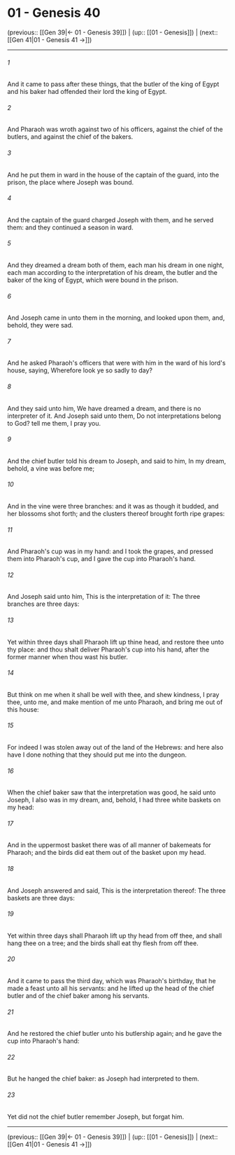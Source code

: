 # 01 - Genesis 40

(previous:: [[Gen 39|← 01 - Genesis 39]]) | (up:: [[01 - Genesis]]) | (next:: [[Gen 41|01 - Genesis 41 →]])

***


###### 1 
And it came to pass after these things, that the butler of the king of Egypt and his baker had offended their lord the king of Egypt. 

###### 2 
And Pharaoh was wroth against two of his officers, against the chief of the butlers, and against the chief of the bakers. 

###### 3 
And he put them in ward in the house of the captain of the guard, into the prison, the place where Joseph was bound. 

###### 4 
And the captain of the guard charged Joseph with them, and he served them: and they continued a season in ward. 

###### 5 
And they dreamed a dream both of them, each man his dream in one night, each man according to the interpretation of his dream, the butler and the baker of the king of Egypt, which were bound in the prison. 

###### 6 
And Joseph came in unto them in the morning, and looked upon them, and, behold, they were sad. 

###### 7 
And he asked Pharaoh's officers that were with him in the ward of his lord's house, saying, Wherefore look ye so sadly to day? 

###### 8 
And they said unto him, We have dreamed a dream, and there is no interpreter of it. And Joseph said unto them, Do not interpretations belong to God? tell me them, I pray you. 

###### 9 
And the chief butler told his dream to Joseph, and said to him, In my dream, behold, a vine was before me; 

###### 10 
And in the vine were three branches: and it was as though it budded, and her blossoms shot forth; and the clusters thereof brought forth ripe grapes: 

###### 11 
And Pharaoh's cup was in my hand: and I took the grapes, and pressed them into Pharaoh's cup, and I gave the cup into Pharaoh's hand. 

###### 12 
And Joseph said unto him, This is the interpretation of it: The three branches are three days: 

###### 13 
Yet within three days shall Pharaoh lift up thine head, and restore thee unto thy place: and thou shalt deliver Pharaoh's cup into his hand, after the former manner when thou wast his butler. 

###### 14 
But think on me when it shall be well with thee, and shew kindness, I pray thee, unto me, and make mention of me unto Pharaoh, and bring me out of this house: 

###### 15 
For indeed I was stolen away out of the land of the Hebrews: and here also have I done nothing that they should put me into the dungeon. 

###### 16 
When the chief baker saw that the interpretation was good, he said unto Joseph, I also was in my dream, and, behold, I had three white baskets on my head: 

###### 17 
And in the uppermost basket there was of all manner of bakemeats for Pharaoh; and the birds did eat them out of the basket upon my head. 

###### 18 
And Joseph answered and said, This is the interpretation thereof: The three baskets are three days: 

###### 19 
Yet within three days shall Pharaoh lift up thy head from off thee, and shall hang thee on a tree; and the birds shall eat thy flesh from off thee. 

###### 20 
And it came to pass the third day, which was Pharaoh's birthday, that he made a feast unto all his servants: and he lifted up the head of the chief butler and of the chief baker among his servants. 

###### 21 
And he restored the chief butler unto his butlership again; and he gave the cup into Pharaoh's hand: 

###### 22 
But he hanged the chief baker: as Joseph had interpreted to them. 

###### 23 
Yet did not the chief butler remember Joseph, but forgat him.

***

(previous:: [[Gen 39|← 01 - Genesis 39]]) | (up:: [[01 - Genesis]]) | (next:: [[Gen 41|01 - Genesis 41 →]])
